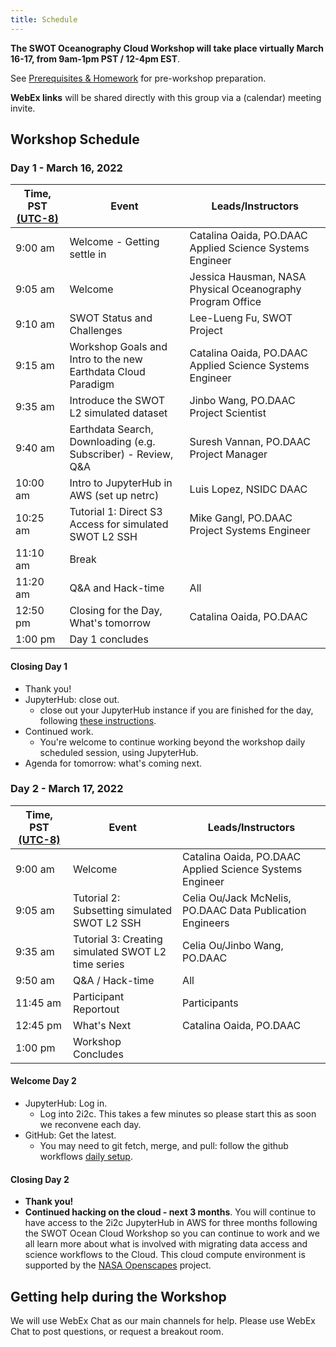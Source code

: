 ```yaml
---
title: Schedule
---
```


**The SWOT Oceanography Cloud Workshop will take place virtually March 16-17, from  9am-1pm PST / 12-4pm EST**.   

See [Prerequisites & Homework](https://podaac.github.io/2022-SWOT-Ocean-Cloud-Workshop/prerequisites/) for pre-workshop preparation.

**WebEx links** will be shared directly with this group via a (calendar) meeting invite.
 
## Workshop Schedule 

### Day 1 - March 16, 2022

| Time, PST [(UTC-8)](https://www.timeanddate.com/time/zones/cst) | Event | Leads/Instructors |
|------|-------|-------------------|
| 9:00 am | Welcome - Getting settle in | Catalina Oaida, PO.DAAC Applied Science Systems Engineer | 
| 9:05 am | Welcome | Jessica Hausman, NASA Physical Oceanography Program Office | 
| 9:10 am | SWOT Status and Challenges | Lee-Lueng Fu, SWOT Project |
| 9:15 am | Workshop Goals and Intro to the new Earthdata Cloud Paradigm | Catalina Oaida, PO.DAAC Applied Science Systems Engineer |
| 9:35 am | Introduce the SWOT L2 simulated dataset | Jinbo Wang, PO.DAAC Project Scientist |
| 9:40 am | Earthdata Search, Downloading (e.g. Subscriber) - Review, Q&A | Suresh Vannan, PO.DAAC Project Manager |
| 10:00 am | Intro to JupyterHub in AWS (set up netrc)| Luis Lopez, NSIDC DAAC |
| 10:25 am | Tutorial 1: Direct S3 Access for simulated SWOT L2 SSH | Mike Gangl, PO.DAAC Project Systems Engineer |
| 11:10 am | Break |  |
| 11:20 am | Q&A and Hack-time | All |
| 12:50 pm | Closing for the Day, What's tomorrow | Catalina Oaida, PO.DAAC |
| 1:00 pm | Day 1 concludes | |

#### Closing Day 1

- Thank you!
- JupyterHub: close out. 
  - close out your JupyterHub instance if you are finished for the day, following [these instructions](https://podaac.github.io/2022-SWOT-Ocean-Cloud-Workshop/tutorials/00_Setup.html#how-do-i-end-my-session). 
- Continued work. 
  - You're welcome to continue working beyond the workshop daily scheduled session, using JupyterHub. 
- Agenda for tomorrow: what's coming next.


### Day 2 - March 17, 2022

| Time, PST [(UTC-8)](https://www.timeanddate.com/time/zones/cst) | Event | Leads/Instructors |
|------|-------|-------------------|
| 9:00 am | Welcome | Catalina Oaida, PO.DAAC Applied Science Systems Engineer | 
| 9:05 am | Tutorial 2: Subsetting simulated SWOT L2 SSH | Celia Ou/Jack McNelis, PO.DAAC Data Publication Engineers |
| 9:35 am | Tutorial 3: Creating simulated SWOT L2 time series | Celia Ou/Jinbo Wang, PO.DAAC |
| 9:50 am | Q&A / Hack-time | All |
| 11:45 am | Participant Reportout | Participants  |
| 12:45 pm | What's Next | Catalina Oaida, PO.DAAC |
| 1:00 pm | Workshop Concludes |  |

#### Welcome Day 2
- JupyterHub: Log in. 
  - Log into 2i2c. This takes a few minutes so please start this as soon we reconvene each day.
- GitHub: Get the latest.
  - You may need to git fetch, merge, and pull: follow the github workflows  [daily setup](https://nasa-openscapes.github.io/2021-Cloud-Hackathon/logistics/github-workflows.html#daily-setup).

#### Closing Day 2

- **Thank you!**
- **Continued hacking on the cloud - next 3 months**. You will continue to have access to the 2i2c JupyterHub in AWS for three months following the SWOT Ocean Cloud Workshop so you can continue to work and we all learn more about what is involved with migrating data access and science workflows to the Cloud. This cloud compute environment is supported by the [NASA Openscapes](https://nasa-openscapes.github.io/) project. 

## Getting help during the Workshop

We will use WebEx Chat as our main channels for help. Please use WebEx Chat to post questions, or request a breakout room. 



